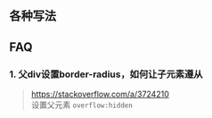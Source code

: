 

## 各种写法



## FAQ
### 1. 父div设置border-radius，如何让子元素遵从

> https://stackoverflow.com/a/3724210  
设置父元素 `overflow:hidden`
